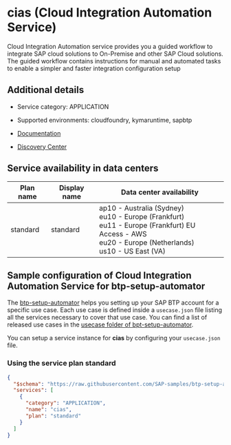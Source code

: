 # cias (Cloud Integration Automation Service)

Cloud Integration Automation service provides you a guided workflow to integrate SAP cloud solutions to On-Premise and other SAP Cloud solutions. The guided workflow contains instructions for manual and automated tasks to enable a simpler and faster integration configuration setup

## Additional details
- Service category: APPLICATION
- Supported environments: cloudfoundry, kymaruntime, sapbtp

- [Documentation](https://help.sap.com/viewer/product/Cloud%2520Integration%2520Automation%2520Service/Latest/en-US)
- [Discovery Center](https://discovery-center.cloud.sap/serviceCatalog/cloud-integration-automation)

## Service availability in data centers

| Plan name | Display name | Data center availability  |
|------|----------------|---------------------------|
|  standard  |  standard  | ap10 - Australia (Sydney)<br> eu10 - Europe (Frankfurt)<br> eu11 - Europe (Frankfurt) EU Access - AWS<br> eu20 - Europe (Netherlands)<br> us10 - US East (VA)  |

## Sample configuration of **Cloud Integration Automation Service** for btp-setup-automator

The [btp-setup-automator](https://github.com/SAP-samples/btp-setup-automator) helps you setting up your SAP BTP account for a specific use case. Each use case is defined inside a `usecase.json` file listing all the services necessary to cover that use case. You can find a list of released use cases in the [usecase folder of bpt-setup-automator](https://github.com/SAP-samples/btp-setup-automator/tree/main/usecases).

You can setup a service instance for **cias** by configuring your `usecase.json` file.

### Using the service plan **standard**

```json
{
  "$schema": "https://raw.githubusercontent.com/SAP-samples/btp-setup-automator/main/libs/btpsa-usecase.json",
  "services": [
    {
      "category": "APPLICATION",
      "name": "cias",
      "plan": "standard"
    }
  ]
}
```
